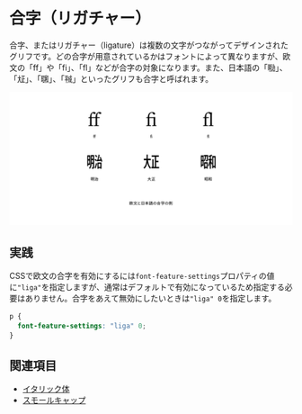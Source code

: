 # 合字（リガチャー）

合字、またはリガチャー（ligature）は複数の文字がつながってデザインされたグリフです。どの合字が用意されているかはフォントによって異なりますが、欧文の「ff」や「fi」、「fl」などが合字の対象になります。また、日本語の「㍾」、「㍽」、「㍼」、「㍻」といったグリフも合字と呼ばれます。

![欧文と日本語の合字の例](../images/ligature.png)

## 実践

CSSで欧文の合字を有効にするには`font-feature-settings`プロパティの値に`"liga"`を指定しますが、通常はデフォルトで有効になっているため指定する必要はありません。合字をあえて無効にしたいときは`"liga" 0`を指定します。

```css
p {
  font-feature-settings: "liga" 0;
}
```

## 関連項目

- [イタリック体](./italic.md)
- [スモールキャップ](./small-caps.md)
